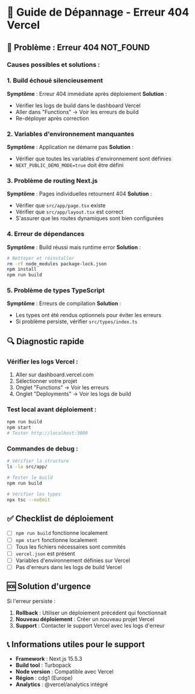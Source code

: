 # 🔧 Guide de Dépannage - Erreur 404 Vercel

## 🚨 Problème : Erreur 404 NOT_FOUND

### Causes possibles et solutions :

### 1. **Build échoué silencieusement**
**Symptôme** : Erreur 404 immédiate après déploiement
**Solution** :
- Vérifier les logs de build dans le dashboard Vercel
- Aller dans "Functions" → Voir les erreurs de build
- Re-déployer après correction

### 2. **Variables d'environnement manquantes**
**Symptôme** : Application ne démarre pas
**Solution** :
- Vérifier que toutes les variables d'environnement sont définies
- `NEXT_PUBLIC_DEMO_MODE=true` doit être défini

### 3. **Problème de routing Next.js**
**Symptôme** : Pages individuelles retournent 404
**Solution** :
- Vérifier que `src/app/page.tsx` existe
- Vérifier que `src/app/layout.tsx` est correct
- S'assurer que les routes dynamiques sont bien configurées

### 4. **Erreur de dépendances**
**Symptôme** : Build réussi mais runtime error
**Solution** :
```bash
# Nettoyer et réinstaller
rm -rf node_modules package-lock.json
npm install
npm run build
```

### 5. **Problème de types TypeScript**
**Symptôme** : Erreurs de compilation
**Solution** :
- Les types ont été rendus optionnels pour éviter les erreurs
- Si problème persiste, vérifier `src/types/index.ts`

## 🔍 Diagnostic rapide

### Vérifier les logs Vercel :
1. Aller sur dashboard.vercel.com
2. Sélectionner votre projet
3. Onglet "Functions" → Voir les erreurs
4. Onglet "Deployments" → Voir les logs de build

### Test local avant déploiement :
```bash
npm run build
npm start
# Tester http://localhost:3000
```

### Commandes de debug :
```bash
# Vérifier la structure
ls -la src/app/

# Tester le build
npm run build

# Vérifier les types
npx tsc --noEmit
```

## ✅ Checklist de déploiement

- [ ] `npm run build` fonctionne localement
- [ ] `npm start` fonctionne localement  
- [ ] Tous les fichiers nécessaires sont commités
- [ ] `vercel.json` est présent
- [ ] Variables d'environnement définies sur Vercel
- [ ] Pas d'erreurs dans les logs de build Vercel

## 🆘 Solution d'urgence

Si l'erreur persiste :

1. **Rollback** : Utiliser un déploiement précédent qui fonctionnait
2. **Nouveau déploiement** : Créer un nouveau projet Vercel
3. **Support** : Contacter le support Vercel avec les logs d'erreur

## 📞 Informations utiles pour le support

- **Framework** : Next.js 15.5.3
- **Build tool** : Turbopack
- **Node version** : Compatible avec Vercel
- **Région** : cdg1 (Europe)
- **Analytics** : @vercel/analytics intégré
